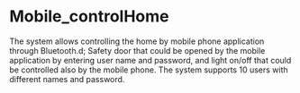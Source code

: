 # Mobile_controlHome
The system allows controlling the home by mobile phone application through Bluetooth.d; Safety door that could be opened by the mobile application by entering user name and password, and light on/off that could be controlled also by the mobile phone. The system supports 10 users with different names and password. 
